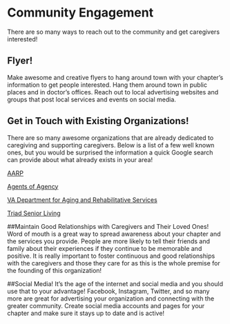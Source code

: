 # Community Engagement
There are so many ways to reach out to the community and get caregivers interested!


## Flyer!
Make awesome and creative flyers to hang around town with your chapter’s information to get people interested.  Hang them around town in public places and in doctor’s offices.  Reach out to local advertising websites and groups that post local services and events on social media.


## Get in Touch with Existing Organizations!
There are so many awesome organizations that are already dedicated to caregiving and supporting caregivers.  Below is a list of a few well known ones, but you would be surprised the information a quick Google search can provide about what already exists in your area!

[AARP](https://www.aarp.org/)

[Agents of Agency](https://www.payingforseniorcare.com/longtermcare/find_aging_agencies_adrc_aaa.html)

[VA Department for Aging and Rehabilitative Services](https://www.vadars.org/)

[Triad Senior Living](https://www.triadsl.com/)


##Maintain Good Relationships with Caregivers and Their Loved Ones!
Word of mouth is a great way to spread awareness about your chapter and the services you provide.  People are more likely to tell their friends and family about their experiences if they continue to be memorable and positive.  It is really important to foster continuous and good relationships with the caregivers and those they care for as this is the whole premise for the founding of this organization!


##Social Media!
It’s the age of the internet and social media and you should use that to your advantage!  Facebook, Instagram, Twitter, and so many more are great for advertising your organization and connecting with the greater community.  Create social media accounts and pages for your chapter and make sure it stays up to date and is active!
